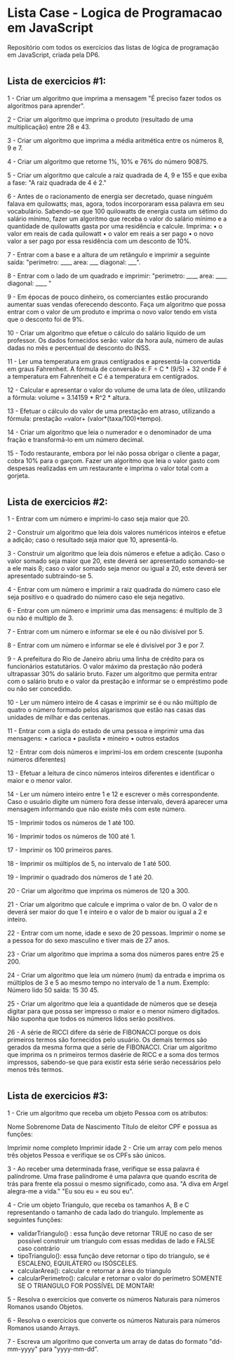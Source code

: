 # Lista Case - Logica de Programacao em JavaScript
Repositório com todos os exercícios das listas de lógica de programação em JavaScript, criada pela DP6.

#
#
## Lista de exercicios #1:

1 - Criar um algoritmo que imprima a mensagem "É preciso fazer todos os algoritmos para aprender".

2 - Criar um algoritmo que imprima o produto (resultado de uma multiplicação) entre 28 e 43.

3 - Criar um algoritmo que imprima a média aritmética entre os números 8, 9 e 7.

4 - Criar um algoritmo que retorne 1%, 10% e 76% do número 90875.

5 - Criar um algoritmo que calcule a raiz quadrada de 4, 9 e 155 e que exiba a fase: "A raiz quadrada de 4 é 2."

6 - Antes de o racionamento de energia ser decretado, quase ninguém falava em quilowatts; mas, agora, todos incorporaram essa palavra em seu vocabulário. Sabendo-se que 100 quilowatts de energia custa um sétimo do salário mínimo, fazer um algoritmo que receba o valor do salário mínimo e a quantidade de quilowatts gasta por uma residência e calcule. Imprima:
• o valor em reais de cada quilowatt
• o valor em reais a ser pago
• o novo valor a ser pago por essa residência com um desconto de 10%.

7 - Entrar com a base e a altura de um retângulo e imprimir a seguinte saída:
"perímetro: ____
area: ___
diagonal: ___".

8 - Entrar com o lado de um quadrado e imprimir:
"perimetro: ____
area: ____
diagonal: ____ "

9 - Em épocas de pouco dinheiro, os comerciantes estão procurando aumentar suas vendas oferecendo desconto. Faça um algoritmo que possa entrar com o valor de um produto e imprima o novo valor tendo em vista que o desconto foi de 9%.

10 - Criar um algoritmo que efetue o cálculo do salário líquido de um professor. Os dados fornecidos serão: valor da hora aula, número de aulas dadas no mês e percentual de desconto do INSS.

11 - Ler uma temperatura em graus centígrados e apresentá-la convertida em graus Fahrenheit. A fórmula de conversão é: F = C * (9/5) + 32 onde F é a temperatura em Fahrenheit e C é a temperatura em centígrados.

12 - Calcular e apresentar o valor do volume de uma lata de óleo, utilizando a fórmula: volume = 3.14159 * R^2 * altura. 

13 - Efetuar o cálculo do valor de uma prestação em atraso, utilizando a fórmula: prestação =valor+ (valor*(taxa/100)*tempo). 

14 - Criar um algoritmo que leia o numerador e o denominador de uma fração e transformá-lo em um número decimal.

 
15 - Todo restaurante, embora por lei não possa obrigar o cliente a pagar, cobra 10%
para o garçom. Fazer um algoritmo que leia o valor gasto com despesas realizadas em um restaurante e imprima o valor total com a gorjeta.

#
#
## Lista de exercicios #2:

1 - Entrar com um número e imprimi-lo caso seja maior que 20.

2 - Construir um algoritmo que leia dois valores numéricos inteiros e efetue a adição; caso o resultado seja maior que 10, apresentá-lo. 

3 - Construir um algoritmo que leia dois números e efetue a adição. Caso o valor somado seja maior que 20, este deverá ser apresentado somando-se a ele mais 8; caso o valor somado seja menor ou igual a 20, este deverá ser apresentado subtraindo-se 5.

4 - Entrar com um número e imprimir a raiz quadrada do número caso ele seja positivo e o quadrado do número caso ele seja negativo. 

6 - Entrar com um número e imprimir uma das mensagens: é multiplo de 3 ou não é multiplo de 3.

7 - Entrar com um número e informar se ele é ou não divisível por 5.

8 - Entrar com um número e informar se ele é divisível por 3 e por 7. 

9 - A prefeitura do Rio de Janeiro abriu uma linha de crédito para os funcionários estatutários. O valor máximo da prestação não poderá ultrapassar 30% do salário bruto. Fazer um algoritmo que permita entrar com o salário bruto e o valor da prestação e informar se o empréstimo pode ou não ser concedido.

10 - Ler um número inteiro de 4 casas e imprimir se é ou não múltiplo de quatro o número formado pelos algarismos que estão nas casas das unidades de milhar e das centenas. 

11 - Entrar com a sigla do estado de uma pessoa e imprimir uma das mensagens:
• carioca
• paulista
• mineiro
• outros estados

12 - Entrar com dois números e imprimi-los em ordem crescente (suponha números diferentes)

13 - Efetuar a leitura de cinco números inteiros diferentes e identificar o maior e o menor valor.

14 - Ler um número inteiro entre 1 e 12 e escrever o mês correspondente. Caso o usuário digite um número fora desse intervalo, deverá aparecer uma mensagem informando que não existe mês com este número.

15 - Imprimir todos os números de 1 até 100. 

16 - Imprimir todos os números de 100 até 1. 

17 - Imprimir os 100 primeiros pares. 

18 - Imprimir os múltiplos de 5, no intervalo de 1 até 500. 

19 - Imprimir o quadrado dos números de 1 até 20.

20 - Criar um algoritmo que imprima os números de 120 a 300. 

21 - Criar um algoritmo que calcule e imprima o valor de bn. O valor de n deverá ser
maior do que 1 e inteiro e o valor de b maior ou igual a 2 e inteiro. 

22 - Entrar com um nome, idade e sexo de 20 pessoas. Imprimir o nome se a pessoa for
do sexo masculino e tiver mais de 27 anos. 

23 - Criar um algoritmo que imprima a soma dos números pares entre 25 e 200. 

24 - Criar um algoritmo que leia um número (num) da entrada e imprima os múltiplos de 3 e 5 ao mesmo tempo no intervalo de 1 a num. Exemplo: Número lido 50 saída: 15 30 45.

25 - Criar um algoritmo que leia a quantidade de números que se deseja digitar para que possa ser impresso o maior e o menor número digitados. Não suponha que todos os números lidos serão positivos.

 
26 - A série de RICCI difere da série de FIBONACCI porque os dois primeiros termos são fornecidos pelo usuário. Os demais termos são gerados da mesma forma que a série de FIBONACCI. Criar um algoritmo que imprima os n primeiros termos dasérie de RICC e a soma dos termos impressos, sabendo-se que para existir esta série serão necessários pelo menos três termos.

#
#
## Lista de exercicios #3:

1 - Crie um algoritmo que receba um objeto Pessoa com os atributos:

Nome
Sobrenome
Data de Nascimento
Título de eleitor
CPF
e possua as funções:

Imprimir nome completo
Imprimir idade
2 - Crie um array com pelo menos três objetos Pessoa e verifique se os CPFs são únicos.

3 - Ao receber uma determinada frase, verifique se essa palavra é palíndrome. Uma frase palíndrome é uma palavra que quando escrita de trás para frente ela possui o mesmo significado, como asa. "A diva em Argel alegra-me a vida." "Eu sou eu = eu sou eu".

4 - Crie um objeto Triangulo, que receba os tamanhos A, B e C representando o tamanho de cada lado do triangulo. Implemente as seguintes funções:

- validarTriangulo() : essa função deve retornar TRUE no caso de ser possível construir um triangulo com essas medidas de lado e FALSE caso contrário
- tipoTriangulo(): essa função deve retornar o tipo do triangulo, se é ESCALENO, EQUILÁTERO ou ISÓSCELES. 
- calcularArea(): calcular e retornar a área do triangulo
- calcularPerimetro(): calcular e retornar o valor do perímetro SOMENTE SE O TRIANGULO FOR POSSÍVEL DE MONTAR!

5 - Resolva o exercícios que converte os números Naturais para números Romanos usando Objetos.

6 - Resolva o exercícios que converte os números Naturais para números Romanos usando Arrays.

 
7 - Escreva um algoritmo que converta um array de datas do formato "dd-mm-yyyy" para "yyyy-mm-dd".